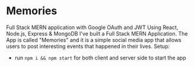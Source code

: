 # Memories
Full Stack MERN application with Google OAuth and JWT
Using React, Node.js, Express & MongoDB I've built a Full Stack MERN Application. The App is called "Memories" and it is a simple social media app that allows users to post interesting events that happened in their lives.
Setup:
- run ```npm i && npm start``` for both client and server side to start the app
